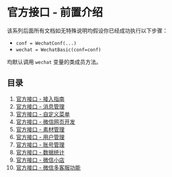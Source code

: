 # 官方接口 - 前置介绍

该系列后面所有文档如无特殊说明均假设你已经成功执行以下步骤：

* `conf = WechatConf(...)`
* `wechat = WechatBasic(conf=conf)`

均默认调用 `wechat` 变量的类成员方法。

## 目录

1. [官方接口 - 接入指南](/official/access.md)
2. [官方接口 - 消息管理](/official/message.md)
3. [官方接口 - 自定义菜单](/official/menu.md)
4. [官方接口 - 微信网页开发](/official/website.md)
5. [官方接口 - 素材管理](/official/material.md)
6. [官方接口 - 用户管理](/official/user.md)
7. [官方接口 - 账号管理](/official/account.md)
8. [官方接口 - 数据统计](/official/datacube.md)
9. [官方接口 - 微信小店](/official/store.md)
10. [官方接口 - 微信多客服功能](/official/service.md)

